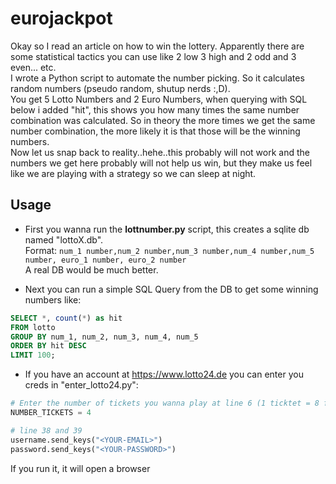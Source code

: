 # eurojackpot
Okay so I read an article on how to win the lottery. Apparently there are some statistical tactics you can use like 2 low 3 high and 2 odd and 3 even... etc. <br> I wrote a Python script to automate the number picking. So it calculates random numbers (pseudo random, shutup nerds :,D). <br> You get 5 Lotto Numbers and 2 Euro Numbers, when querying with SQL below i added "hit", this shows you how many times the same number combination was calculated. So in theory the more times we get the same number combination, the more likely it is that those will be the winning numbers. <br> Now let us snap back to reality..hehe..this probably will not work and the numbers we get here probably will not help us win, but they make us feel like we are playing with a strategy so we can sleep at night.




## Usage 

 - First you wanna run the **lottnumber.py** script, this creates a sqlite db named "lottoX.db". <br>Format:
 ```num_1 number,num_2 number,num_3 number,num_4 number,num_5 number, euro_1 number, euro_2 number``` <br> A real DB would be much better.

 - Next you can run a simple SQL Query from the DB to get some winning numbers like:
```SQL
SELECT *, count(*) as hit  
FROM lotto
GROUP BY num_1, num_2, num_3, num_4, num_5
ORDER BY hit DESC
LIMIT 100;
```
- If you have an account at https://www.lotto24.de you can enter you creds in "enter_lotto24.py":
```python
# Enter the number of tickets you wanna play at line 6 (1 ticktet = 8 fields)
NUMBER_TICKETS = 4

# line 38 and 39
username.send_keys("<YOUR-EMAIL>")
password.send_keys("<YOUR-PASSWORD>")
```
If you run it, it will open a browser
